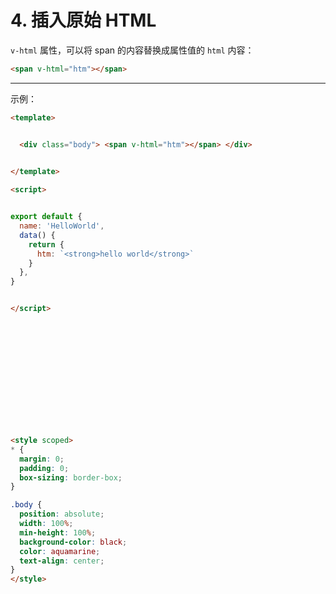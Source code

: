 # 4. 插入原始 HTML

`v-html` 属性，可以将 span 的内容替换成属性值的 `html` 内容：

```html
<span v-html="htm"></span>
```

---

示例：

```html
<template>


  <div class="body"> <span v-html="htm"></span> </div>

  
</template>

<script>


export default {
  name: 'HelloWorld',
  data() {
    return {
      htm: `<strong>hello world</strong>`
    }
  },
}


</script>














<style scoped>
* {
  margin: 0;
  padding: 0;
  box-sizing: border-box;
}

.body {
  position: absolute;
  width: 100%;
  min-height: 100%;
  background-color: black;
  color: aquamarine;
  text-align: center;
}
</style>
```